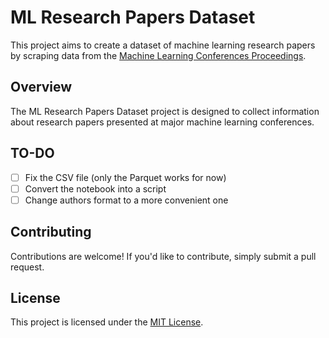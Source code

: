 # ML Research Papers Dataset

This project aims to create a dataset of machine learning research papers by scraping data from the [Machine Learning Conferences Proceedings](https://proceedings.mlr.press/).

## Overview

The ML Research Papers Dataset project is designed to collect information about research papers presented at major machine learning conferences. 

## TO-DO
- [ ] Fix the CSV file (only the Parquet works for now)
- [ ] Convert the notebook into a script
- [ ] Change authors format to a more convenient one

## Contributing

Contributions are welcome! If you'd like to contribute, simply submit a pull request.

## License

This project is licensed under the [MIT License](LICENSE).
